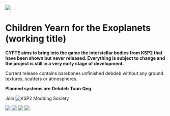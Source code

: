 ![](https://i.imgur.com/g6VeEDD.png)
# Children Yearn for the Exoplanets (working title)
**CYFTE aims to bring into the game the interstellar bodies from KSP2 that have been shown but never released. Everything is subject to change and the project is still in a very early stage of development.**

Current release contains barebones unfinished debdeb without any ground textures, scatters or atmospheres.

**Planned systems are**
**Debdeb**
**Tuun**
**Qeg**

Join ![KSP2 Modding Society](https://discord.gg/KnThewAw)

![](https://i.imgur.com/jQ5JPJ8.png)
![](https://i.imgur.com/iRcm1Pz.png)
![](https://i.imgur.com/dsosv2Q.png)
![](https://i.imgur.com/iJtlW6V.png)


